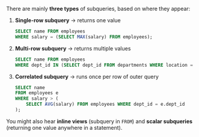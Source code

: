 There are mainly **three types** of subqueries, based on where they appear:

1. **Single-row subquery** → returns one value

   ```sql
   SELECT name FROM employees 
   WHERE salary = (SELECT MAX(salary) FROM employees);
   ```

2. **Multi-row subquery** → returns multiple values

   ```sql
   SELECT name FROM employees 
   WHERE dept_id IN (SELECT dept_id FROM departments WHERE location = 'NY');
   ```

3. **Correlated subquery** → runs once per row of outer query

   ```sql
   SELECT name 
   FROM employees e
   WHERE salary > (
       SELECT AVG(salary) FROM employees WHERE dept_id = e.dept_id
   );
   ```

You might also hear **inline views** (subquery in `FROM`) and **scalar subqueries** (returning one value anywhere in a statement).
